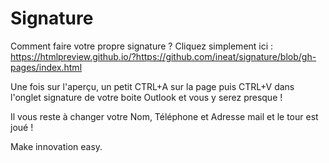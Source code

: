 # Signature

Comment faire votre propre signature ?
Cliquez simplement ici : https://htmlpreview.github.io/?https://github.com/ineat/signature/blob/gh-pages/index.html

Une fois sur l'aperçu, un petit CTRL+A sur la page puis CTRL+V dans l'onglet signature de votre boite Outlook et vous y serez presque !

Il vous reste à changer votre Nom, Téléphone et Adresse mail et le tour est joué !

Make innovation easy.


